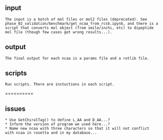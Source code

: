 ## input
	The input is a batch of mol files or mol2 files (deprecated). See phase_02_validation/benchmark/get_ncaa_from_rcsb.ipynb, and there is a script that converts mol object (from smile/inchi, etc) to dipeptide mol file (though few cases get wrong results...). 

## output
	The final output for each ncaa is a params file and a rotlib file.

## scripts
	Run scripts. There are instuctions in each script.

==========
	
## issues
	* Use GetChiralTag() to define L_AA and D_AA...?
	* Inform the version of program we used here...?
	* Name new ncaa with three characters so that it will not conflict with ncaa in rosetta and in my database...